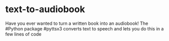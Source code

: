# text-to-audiobook
Have you ever wanted to turn a written book into an audiobook! The #Python package #pyttsx3 converts text to speech and lets you do this in a few lines of code
